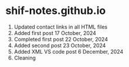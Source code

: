 # shif-notes.github.io

1) Updated contact links in all HTML files
2) Added first post 17 October, 2024
3) Completed first post 22 October, 2024
4) Added second post 23 October, 2024
5) Added XML VS code post 6 December, 2024
6) Cleaning